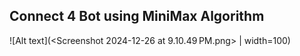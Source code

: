 ## Connect 4 Bot using MiniMax Algorithm ##

![Alt text](<Screenshot 2024-12-26 at 9.10.49 PM.png> | width=100)